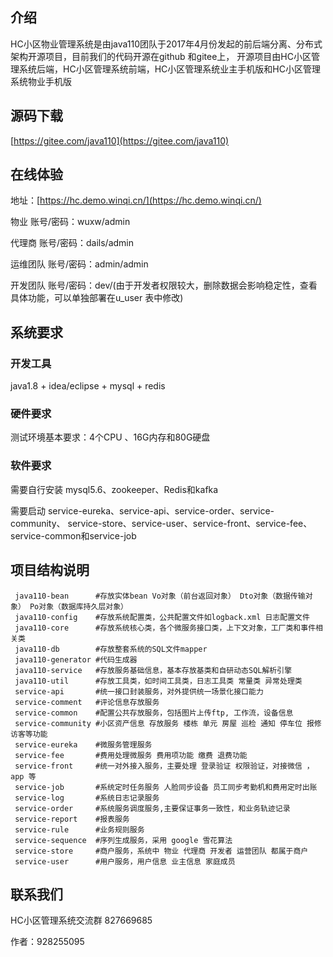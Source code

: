 
## 介绍

HC小区物业管理系统是由java110团队于2017年4月份发起的前后端分离、分布式架构开源项目，目前我们的代码开源在github 和gitee上，
开源项目由HC小区管理系统后端，HC小区管理系统前端，HC小区管理系统业主手机版和HC小区管理系统物业手机版

## 源码下载

[https://gitee.com/java110](https://gitee.com/java110)

## 在线体验

地址：[https://hc.demo.winqi.cn/](https://hc.demo.winqi.cn/)

物业 账号/密码：wuxw/admin

代理商 账号/密码：dails/admin

运维团队 账号/密码：admin/admin

开发团队 账号/密码：dev/(由于开发者权限较大，删除数据会影响稳定性，查看具体功能，可以单独部署在u_user 表中修改)

## 系统要求

### 开发工具

java1.8 + idea/eclipse + mysql + redis

### 硬件要求

测试环境基本要求：4个CPU 、16G内存和80G硬盘

### 软件要求

需要自行安装 mysql5.6、zookeeper、Redis和kafka

需要启动 service-eureka、service-api、service-order、service-community、
service-store、service-user、service-front、service-fee、service-common和service-job


## 项目结构说明

     java110-bean      #存放实体bean Vo对象（前台返回对象） Dto对象（数据传输对象） Po对象（数据库持久层对象）
     java110-config    #存放系统配置类，公共配置文件如logback.xml 日志配置文件
     java110-core      #存放系统核心类，各个微服务接口类，上下文对象，工厂类和事件相关类
     java110-db        #存放整套系统的SQL文件mapper
     java110-generator #代码生成器
     java110-service   #存放服务基础信息，基本存放基类和自研动态SQL解析引擎
     java110-util      #存放工具类，如时间工具类，日志工具类 常量类 异常处理类
     service-api       #统一接口封装服务，对外提供统一场景化接口能力
     service-comment   #评论信息存放服务
     service-common    #配置公共存放服务，包括图片上传ftp, 工作流，设备信息
     service-community #小区资产信息 存放服务 楼栋 单元 房屋 巡检 通知 停车位 报修 访客等功能
     service-eureka    #微服务管理服务
     service-fee       #费用处理微服务 费用项功能 缴费 退费功能
     service-front     #统一对外接入服务，主要处理 登录验证 权限验证，对接微信 ，app 等
     service-job       #系统定时任务服务 人脸同步设备 员工同步考勤机和费用定时出账
     service-log       #系统日志记录服务
     service-order     #系统服务调度服务,主要保证事务一致性，和业务轨迹记录
     service-report    #报表服务
     service-rule      #业务规则服务
     service-sequence  #序列生成服务，采用 google 雪花算法
     service-store     #商户服务，系统中 物业 代理商 开发者 运营团队 都属于商户
     service-user      #用户服务，用户信息 业主信息 家庭成员

## 联系我们

HC小区管理系统交流群 827669685

作者：928255095